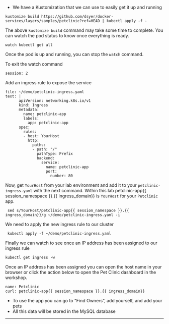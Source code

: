 

*   We have a Kustomization that we can use to easily get it up and running

```execute-1
kustomize build https://github.com/dsyer/docker-services/layers/samples/petclinic?ref=HEAD | kubectl apply -f -
```

The above `kustomize build` command may take some time to complete.  You can watch the pod status to know once everything is ready.

```execute-2
watch kubectl get all
```

Once the pod is up and running, you can stop the `watch` command.

To exit the watch command
```terminal:interrupt
session: 2
```

Add an ingress rule to expose the service

```editor:append-lines-to-file
file: ~/demo/petclinic-ingress.yaml
text: |
      apiVersion: networking.k8s.io/v1
      kind: Ingress
      metadata:
        name: petclinic-app
        labels:
          app: petclinic-app
      spec:
        rules:
        - host: YourHost
          http:
            paths:
            - path: "/"
              pathType: Prefix
              backend:
                service:
                  name: petclinic-app
                  port: 
                    number: 80
```

Now, get `YourHost` from your lab environment and add it to your `petclinic-ingress.yaml` with the next command. Within this lab petclinic-app{{ session_namespace }}.{{ ingress_domain}} is `YourHost` for your `Petclinic` app.

```execute-1
 sed s/YourHost/petclinic-app{{ session_namespace }}.{{ ingress_domain}}/g ~/demo/petclinic-ingress.yaml -i
```

We need to apply the new ingress rule to our cluster

```execute-1
 kubectl apply -f ~/demo/petclinic-ingress.yaml
```

Finally we can watch to see once an IP address has been assigned to our ingress rule

```execute-1
kubectl get ingress -w
```

Once an IP address has been assigned you can open the host name in your browser or click the action below to open the Pet Clinic dashboard in the workshop.

```dashboard:create-dashboard
name: Petclinic
curl: petclinic-app{{ session_namespace }}.{{ ingress_domain}}
```


*   To use the app you can go to “Find Owners”, add yourself, and add your pets
*   All this data will be stored in the MySQL database



---